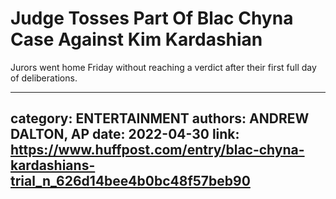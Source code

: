 # Judge Tosses Part Of Blac Chyna Case Against Kim Kardashian

Jurors went home Friday without reaching a verdict after their first full day of deliberations.

---
category: ENTERTAINMENT
authors: ANDREW DALTON, AP
date: 2022-04-30
link: https://www.huffpost.com/entry/blac-chyna-kardashians-trial_n_626d14bee4b0bc48f57beb90
---
